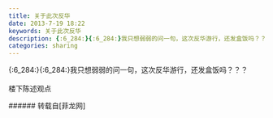 ```yaml
---
title: 关于此次反华
date: 2013-7-19 18:22
keywords: 关于此次反华
description: {:6_284:}{:6_284:}我只想弱弱的问一句，这次反华游行，还发盒饭吗？？？楼下陈述观点
categories: sharing
---
```

<td class="t_f" id="postmessage_24229">

{:6_284:}{:6_284:}我只想弱弱的问一句，这次反华游行，还发盒饭吗？？？<br/>
<br/>
楼下陈述观点<br/>
</td>
###### 转载自[菲龙网]